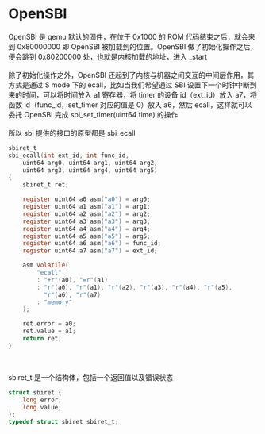 # OpenSBI
OpenSBI 是 qemu 默认的固件，在位于 0x1000 的 ROM 代码结束之后，就会来到 0x80000000 即 OpenSBI 被加载到的位置。OpenSBI 做了初始化操作之后，便会跳到 0x80200000 处，也就是内核加载的地址，进入 _start
<br><br>
除了初始化操作之外，OpenSBI 还起到了内核与机器之间交互的中间层作用，其方式是通过 S mode 下的 ecall，比如当我们希望通过 SBI 设置下一个时钟中断到来的时间，可以将时间放入 a1 寄存器，将 timer 的设备 id（ext_id）放入 a7，将函数 id（func_id，set_timer 对应的值是 0）放入 a6，然后 ecall，这样就可以委托 OpenSBI  完成 sbi_set_timer(uint64 time) 的操作
<br><br>
所以 sbi 提供的接口的原型都是 sbi_ecall
```C
sbiret_t 
sbi_ecall(int ext_id, int func_id, 
    uint64 arg0, uint64 arg1, uint64 arg2,
    uint64 arg3, uint64 arg4, uint64 arg5)
{
    sbiret_t ret;

    register uint64 a0 asm("a0") = arg0;
    register uint64 a1 asm("a1") = arg1;
    register uint64 a2 asm("a2") = arg2;
    register uint64 a3 asm("a3") = arg3;
    register uint64 a4 asm("a4") = arg4;
    register uint64 a5 asm("a5") = arg5;
    register uint64 a6 asm("a6") = func_id;
    register uint64 a7 asm("a7") = ext_id;

    asm volatile(
        "ecall"
        : "+r"(a0), "=r"(a1)
        : "r"(a0), "r"(a1), "r"(a2), "r"(a3), "r"(a4), "r"(a5),
          "r"(a6), "r"(a7)
        : "memory"
    );

    ret.error = a0;
    ret.value = a1;
    return ret;
}
```
<br>

sbiret_t 是一个结构体，包括一个返回值以及错误状态
```C
struct sbiret {
    long error;
    long value;
};
typedef struct sbiret sbiret_t;
```